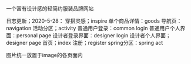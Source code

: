 一个富有设计感的轻简约服装品牌网站

日志更新；2020-5-28：
穿搭灵感；inspire
 单个商品详情：goods
 导航页：navigation
 活动分区；activity
 普通用户登录：common login
 普通用户个人界面：personal page
 设计者登录界面：designer login
 设计者个人界面；designer page
 首页；index
 注册；register
 spring分区：spring act

 图片统一放置于image的各页面内